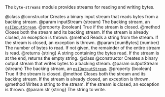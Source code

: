 <!-- contributed by Drew Willcoxon [adw@mozilla.com]  -->
<!-- edited by Noelle Murata [fiveinchpixie@gmail.com]  -->

The `byte-streams` module provides streams for reading and writing bytes.

<api name="ByteReader">
@class
<api name="ByteReader">
@constructor
  Creates a binary input stream that reads bytes from a backing stream.
@param inputStream {stream}
  The backing stream, an <a href="http://mxr.mozilla.org/mozilla-central/
source/xpcom/io/nsIInputStream.idl"><code>nsIInputStream</code></a>.
</api>
<api name="closed">
@property {boolean}
  True if the stream is closed.
</api>

<api name="close">
@method
  Closes both the stream and its backing stream.  If the stream is already
  closed, an exception is thrown.
</api>

<api name="read">
@method
  Reads a string from the stream.  If the stream is closed, an exception is
  thrown.
@param [numBytes] {number}
  The number of bytes to read.  If not given, the remainder of the entire stream
  is read.
@returns {string}
  A string containing the bytes read.  If the stream is at the end, returns the
  empty string.
</api>
</api>

<api name="ByteWriter">
@class
<api name="ByteWriter">
@constructor
  Creates a binary output stream that writes bytes to a backing stream.
@param outputStream {stream}
  The backing stream, an <a href="http://mxr.mozilla.org/mozilla-central/
source/xpcom/io/nsIOutputStream.idl"><code>nsIOutputStream</code></a>.
</api>
<api name="closed">
@property {boolean}
  True if the stream is closed.
</api>
<api name="close">
@method
  Closes both the stream and its backing stream.  If the stream is already
  closed, an exception is thrown.
</api>
<api name="write">
@method
  Writes a string to the stream.  If the stream is closed, an exception is
  thrown.
@param str {string}
  The string to write.
</api>
</api>